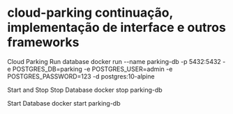 # cloud-parking continuação, implementação de interface e outros frameworks



Cloud Parking
Run database
docker run --name parking-db -p 5432:5432 -e POSTGRES_DB=parking -e POSTGRES_USER=admin -e POSTGRES_PASSWORD=123 -d postgres:10-alpine

Start and Stop
Stop Database
docker stop parking-db

Start Database
docker start parking-db
